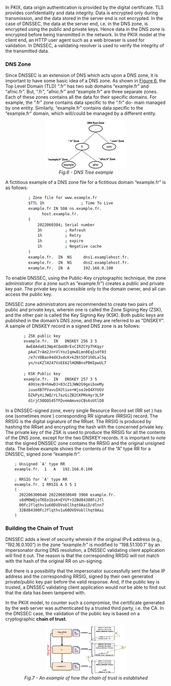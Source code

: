 In PKIX, data origin authentication is provided by the digital certificate. TLS provides confidentiality and data integrity. Data is encrypted only during transmission, and the data stored in the server end is not encrypted. In the case of DNSSEC, the data at the server end, i.e. in the DNS zone, is encrypted using the public and private keys. Hence data in the DNS zone is encrypted before being transmitted in the network. In the PKIX model at the client end, an HTTP user agent such as a web browser is used for validation. In DNSSEC, a validating resolver is used to verify the integrity of the transmitted data.

### DNS Zone

Since DNSSEC is an extension of DNS which acts upon a DNS zone, it is important to have some basic idea of a DNS zone. As shown in [Figure 6](/Figures/DNS-Hierarchy1.png), the Top Level Domain (TLD) “.fr” has two sub domains “example.fr” and “afnic.fr”. But, “.fr”, “afnic.fr” and “example.fr” are three separate zones. Each of these zones contains all the data for their specific domains. For example, the “.fr” zone contains data specific to the “.fr” do- main managed by one entity. Similarly, “example.fr” contains data specific to the “example.fr” domain, which will/could be managed by a different entity. 

<p align="center">
  <img width="250" height="150" src="https://github.com/AFNIC/Mutual-Authentication-via-DANE/blob/main/Figures/DNS-Hierarchy1.png">
  <br>
  <em> Fig.6 - DNS Tree example </em>
</p>

A fictitious example of a DNS zone file for a fictitious domain “example.fr” is as follows:

```sh
          ; Zone file for www.example.fr
          $TTL 1h                ; Time To Live
          example.fr IN SOA ns.example.fr. 
                host.example.fr.
          (
              2022060304; Serial number
              3h          ; Refresh
              1h          ; Retry
              1h          ; expire
              1h          ; Negative cache 
          )
          example.fr.  IN  NS     dns1.examplehost.fr.
          example.fr.  IN  NS     dns2.examplehost.fr.
          example.fr.  IN  A      192.168.0.100
```
To enable DNSSEC, using the Public-Key cryptographic technique, the zone administrator (for a zone such as ”example.fr”) creates a public and private key pair. The private key is accessible only to the domain owner, and all can access the public key. 

DNSSEC zone administrators are recommended to create two pairs of public and private keys, wherein one is called the Zone Signing Key (ZSK), and the other pair is called the Key Signing Key (KSK). Both public keys are published in the domain’s DNS zone, and they are referred to as ”DNSKEY”. A sample of DNSKEY record in a signed DNS zone is as follows:

```sh
        ; ZSK public key
        example.fr.  IN   DNSKEY 256 3 5                          
         AwEAAda013Wp4CQaUBrExCIRZCYpThKqyr   
          pAaC7rAm2Jn+VlYnzIqmwELmn0EqIsdf03
          /e7cV8Bao94dX3xdcK+kZ6t5Of1hOLal5q
          yn/nsKZlH247VsEE62lHQNBnxPBHIpwUL7                             
                                     
        ; KSK Public key
        example.fr.  IN   DNSKEY 257 3 5           
          A9Vze/B+hmwDJ+83cZ1JWW2G9geiboeMy
          iuuoXB7FVavuIHJtiux+WjseJeQ4XYUGV
          DZkPyXiJWQ/rL7azGiZB2CKPMxHyr3L5P      			
          d1rjC50DQS45TFDvemAmvezCBs6sUtlD8
```

In a DNSSEC-signed zone, every single Resource Record set (RR set )  has one (sometimes more ) corresponding RR signature (RRSIG) record. The RRSIG is the digital signature of the RRset. The RRSIG is produced by hashing the RRset and encrypting the hash with the concerned private key.
The private key of the ZSK is used to produce the RRSIG for all the contents of the DNS zone, except for the two DNSKEY records. It is important to note that the signed DNSSEC zone contains the RRSIG and the original unsigned data. The below example shows the contents of the “A” type RR for a DNSSEC, signed zone “example.fr”.

        ; Unsigned `A' type RR
        example.fr.  1   A   192.168.0.100

        ; RRSIG for `A' type RR
        example.fr. 1 RRSIG A 5 5 1  
        (
          202206300640 202206030640 3960 example.fr.   
          s8dMOWQjoTKEo1bsK+EYUY+32Bd84300FcJfl 
          00FcJflqthv1u60DVDVobllhqt0AaiD/dlnn7     
          32Bd84300FcJflqthv1u60DVDVobllhqt0Aai
        )

### Building the Chain of Trust

DNSSEC adds a level of security wherein if the original IPv4 address (e.g., “192.16.0.100”) in the zone “example.fr” is modified to “198.51.100.1” by an impersonator during DNS resolution, a DNSSEC validating client application will find it out. The reason is that the corresponding RRSIG will not match with the hash of the original RR on un-signing.

But there is a possibility that the impersonator successfully sent the false IP address and the corresponding RRSIG, signed by their own generated private/public key pair before the valid response. And, if the public key is trusted, a DNSSEC validating client application would not be able to find out that the data has been tampered with. 

In the PKIX model, to counter such a compromise, the certificate generated by the web server was authenticated by a trusted third party, i.e. the CA. In the DNSSEC case, the validation of the public key is based on a cryptographic **chain of trust**.

<p align="center">
  <img width="250" height="150" src="https://github.com/AFNIC/Mutual-Authentication-via-DANE/blob/main/Figures/DNSSEC_Trust_Chain.png">
  <br>
  <em> Fig.7 - An example of how the chain of trust is established </em>
</p>
